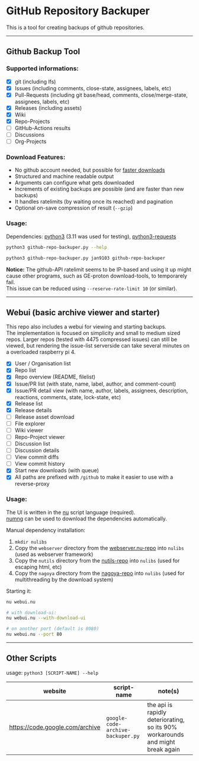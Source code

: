 # GitHub Repository Backuper

This is a tool for creating backups of github repositories.

---

## Github Backup Tool

### Supported informations:

* [x] git (including lfs)
* [x] Issues (including comments, close-state, assignees, labels, etc)
* [x] Pull-Requests (including git base/head, comments, close/merge-state, assignees, labels, etc)
* [x] Releases (including assets)
* [x] Wiki
* [x] Repo-Projects
* [ ] GitHub-Actions results
* [ ] Discussions
* [ ] Org-Projects

### Download Features:

* No github account needed, but possible for [faster downloads](https://docs.github.com/en/rest/using-the-rest-api/rate-limits-for-the-rest-api)
* Structured and machine readable output
* Arguments can configure what gets downloaded
* Increments of existing backups are possible (and are faster than new backups)
* It handles ratelimits (by waiting once its reached) and pagination
* Optional on-save compression of result (`--gzip`)

### Usage:

Dependencies: [python3](https://www.python.org/) (3.11 was used for testing), [python3-requests](https://pypi.org/project/requests/)

```sh
python3 github-repo-backuper.py --help

python3 github-repo-backuper.py jan9103 github-repo-backuper
```

**Notice:** The github-API ratelimit seems to be IP-based and using it up might cause
other programs, such as GE-proton download-tools, to temporarely fail.  
This issue can be reduced using `--reserve-rate-limit 10` (or similar).

---

## Webui (basic archive viewer and starter)

This repo also includes a webui for viewing and starting backups.  
The implementation is focused on simplicity and small to medium sized repos.
Larger repos (tested with 4475 compressed issues) can still be viewed, but rendering the issue-list serverside can take several minutes on a overloaded raspberry pi 4.

* [x] User / Organisation list
* [x] Repo list
* [x] Repo overview (README, filelist)
* [x] Issue/PR list (with state, name, label, author, and comment-count)
* [x] Issue/PR detail view (with name, author, labels, assignees, description, reactions, comments, state, lock-state, etc)
* [x] Release list
* [x] Release details
* [ ] Release asset download
* [ ] File explorer
* [ ] Wiki viewer
* [ ] Repo-Project viewer
* [ ] Discussion list
* [ ] Discussion details
* [ ] View commit diffs
* [ ] View commit history
* [x] Start new downloads (with queue)
* [x] All paths are prefixed with `/github` to make it easier to use with a reverse-proxy

### Usage:

The UI is written in the [nu](https://nushell.sh) script language (required).  
[numng](https://github.com/jan9103/numng) can be used to download the dependencies automatically.

Manual dependency installation:

1. `mkdir nulibs`
2. Copy the `webserver` directory from the [webserver.nu-repo](https://github.com/jan9103/webserver.nu) into `nulibs` (used as webserver framework)
3. Copy the `nutils` directory from the [nutils-repo](https://github.com/jan9103/nutils) into `nulibs` (used for escaping html, etc)
3. Copy the `nagoya` directory from the [nagoya-repo](https://github.com/jan9103/nagoya) into `nulibs` (used for multithreading by the download system)

Starting it:

```sh
nu webui.nu

# with download-ui:
nu webui.nu --with-download-ui

# on another port (default is 8080)
nu webui.nu --port 80
```

---

## Other Scripts

usage: `python3 [SCRIPT-NAME] --help`

website | script-name | note(s)
------- | ----------- | -------
<https://code.google.com/archive> | `google-code-archive-backuper.py` | the api is rapidly deteriorating, so its 90% workarounds and might break again

